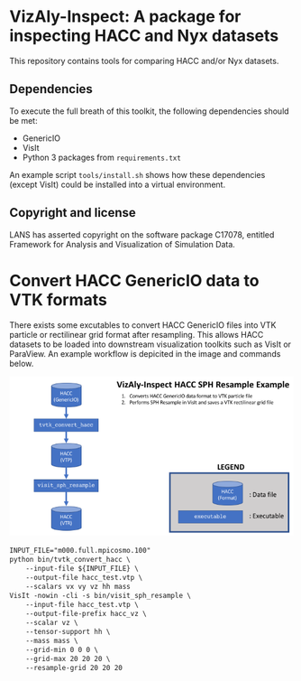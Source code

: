 # VizAly-Inspect: A package for inspecting HACC and Nyx datasets

This repository contains tools for comparing HACC and/or Nyx datasets.

## Dependencies

To execute the full breath of this toolkit, the following dependencies should be met:
  * GenericIO
  * VisIt
  * Python 3 packages from ``requirements.txt``

An example script ``tools/install.sh`` shows how these dependencies (except VisIt) could be installed into a virtual environment.

## Copyright and license
LANS has asserted copyright on the software package C17078, entitled Framework for Analysis and Visualization of Simulation Data.

# Convert HACC GenericIO data to VTK formats

There exists some excutables to convert HACC GenericIO files into VTK particle or rectilinear grid format after resampling.
This allows HACC datasets to be loaded into downstream visualization toolkits such as VisIt or ParaView.
An example workflow is depicited in the image and commands below.

![workflow_convert](docs/workflow_convert.png)
```
INPUT_FILE="m000.full.mpicosmo.100"
python bin/tvtk_convert_hacc \
    --input-file ${INPUT_FILE} \
    --output-file hacc_test.vtp \
    --scalars vx vy vz hh mass
VisIt -nowin -cli -s bin/visit_sph_resample \
    --input-file hacc_test.vtp \
    --output-file-prefix hacc_vz \
    --scalar vz \
    --tensor-support hh \
    --mass mass \
    --grid-min 0 0 0 \
    --grid-max 20 20 20 \
    --resample-grid 20 20 20
```
